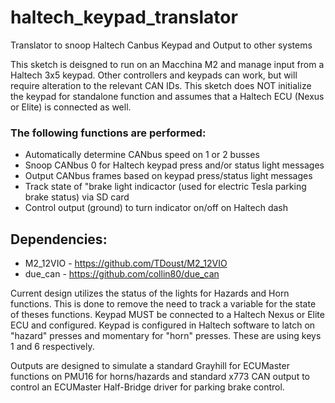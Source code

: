 # haltech_keypad_translator
Translator to snoop Haltech Canbus Keypad and Output to other systems

This sketch is deisgned to run on an Macchina M2 and manage input from a Haltech 3x5 keypad.   Other controllers and keypads can work, but will require alteration to the relevant CAN IDs.   This sketch does NOT initialize the keypad for standalone function and assumes that a Haltech ECU (Nexus or Elite) is connected as well.

### The following functions are performed:
* Automatically determine CANbus speed on 1 or 2 busses
* Snoop CANbus 0 for Haltech keypad press and/or status light messages
* Output CANbus frames based on keypad press/status light messages
* Track state of "brake light indicactor (used for electric Tesla parking brake status) via SD card
* Control output (ground) to turn indicator on/off on Haltech dash

## Dependencies:
* M2_12VIO - https://github.com/TDoust/M2_12VIO
* due_can - https://github.com/collin80/due_can

Current design utilizes the status of the lights for Hazards and Horn functions.   This is done to remove the need to track a variable for the state of theses functions.  Keypad MUST be connected to a Haltech Nexus or Elite ECU and configured.   Keypad is configured in Haltech software to latch on "hazard" presses and momentary for "horn" presses.   These are using keys 1 and 6 respectively.

Outputs are designed to simulate a standard Grayhill for ECUMaster functions on PMU16 for horns/hazards and standard x773 CAN output to control an ECUMaster Half-Bridge driver for parking brake control.
